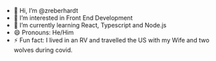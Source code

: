 - 👋 Hi, I’m @zreberhardt
- 👀 I’m interested in Front End Development
- 🌱 I’m currently learning React, Typescript and Node.js
- 😄 Pronouns: He/Him
- ⚡ Fun fact: I lived in an RV and travelled the US with my Wife and two wolves during covid. 

<!---
zreberhardt/zreberhardt is a ✨ special ✨ repository because its `README.md` (this file) appears on your GitHub profile.
You can click the Preview link to take a look at your changes.
--->
